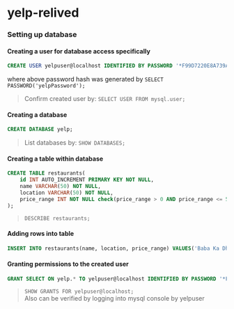 # yelp-relived

### Setting up database
#### Creating a user for database access specifically
```sql
CREATE USER yelpuser@localhost IDENTIFIED BY PASSWORD '*F99D7220E8A739AB281D53045C98467445CE4DBE';
```
where above password hash was generated by `SELECT PASSWORD('yelpPassword');`

>Confirm created user by: `SELECT USER FROM mysql.user;`

#### Creating a database
```sql
CREATE DATABASE yelp;
```
>List databases by: `SHOW DATABASES;`

#### Creating a table within database
```sql
CREATE TABLE restaurants(
    id INT AUTO_INCREMENT PRIMARY KEY NOT NULL,
    name VARCHAR(50) NOT NULL,
    location VARCHAR(50) NOT NULL,
    price_range INT NOT NULL check(price_range > 0 AND price_range <= 5)
);
```
>`DESCRIBE restaurants;`

#### Adding rows into table
```sql
INSERT INTO restaurants(name, location, price_range) VALUES('Baba Ka Dhaba', 'Delhi', 1);
```
#### Granting permissions to the created user
```sql
GRANT SELECT ON yelp.* TO yelpuser@localhost IDENTIFIED BY PASSWORD '*F99D7220E8A739AB281D53045C98467445CE4DBE';--By root user
```
>`SHOW GRANTS FOR yelpuser@localhost;`  
>Also can be verified by logging into mysql console by yelpuser